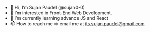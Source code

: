 - 👋 Hi, I’m Sujan Paudel (@sujan0-0)
- 👀 I’m interested in Front-End Web Development.
- 🌱 I’m currently learning advance JS and React 
- 📫 How to reach me => email me at its.sujan.paudel@gmail.com
